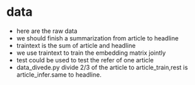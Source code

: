 # data
- here are the raw data 
- we should finish a summarization from article to headline 
- traintext is the sum of article and headline 
- we use traintext to train the embedding matrix jointly
- test could be used to test the refer of one article
- data_divede.py divide 2/3 of the article to article_train,rest is article_infer.same to headline.
